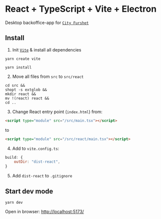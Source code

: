 # React + TypeScript + Vite + Electron

Desktop backoffice-app for [`City Furshet`](https://city-furshet.ru/)

## Install

1. Init [`Vite`](https://vite.dev/) & install all dependencies

```
yarn create vite
```

```
yarn install
```

2. Move all files from `src` to `src/react`

```
cd src &&
shopt -s extglob &&
mkdir react &&
mv !(react) react &&
cd ..
```

3. Change React entry point (`index.html`) from:

```html
<script type="module" src="/src/main.tsx"></script>
```

to

```html
<script type="module" src="/src/react/main.tsx"></script>
```

4. Add to `vite.config.ts`:

```js
build: {
    outDir: "dist-react",
}
```

5. Add `dist-react` to `.gitignore`

## Start dev mode

```
yarn dev
```

Open in browser: [http://localhost:5173/](http://localhost:5173/)
